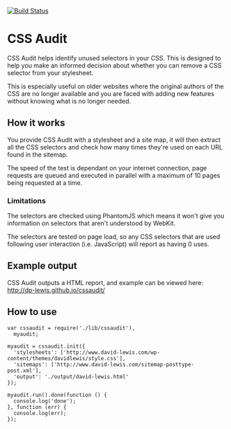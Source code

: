 [![Build Status](https://travis-ci.org/dp-lewis/cssaudit.svg?branch=master)](https://travis-ci.org/dp-lewis/cssaudit)

# CSS Audit
CSS Audit helps identify unused selectors in your CSS. This is designed to help you make an informed decision about whether you can remove a CSS selector from your stylesheet.

This is especially useful on older websites where the original authors of the CSS are no longer available and you are faced with adding new features without knowing what is no longer needed.

## How it works

You provide CSS Audit with a stylesheet and a site map, it will then extract all the CSS selectors and check how many times they're used on each URL found in the sitemap.

The speed of the test is dependant on your internet connection, page requests are queued and executed in parallel with a maximum of 10 pages being requested at a time.

### Limitations
The selectors are checked using PhantomJS which means it won't give you information on selectors that aren't understood by WebKit. 

The selectors are tested on page load, so any CSS selectors that are used following user interaction (i.e. JavaScript) will report as having 0 uses.

## Example output

CSS Audit outputs a HTML report, and example can be viewed here: http://dp-lewis.github.io/cssaudit/

## How to use
```
var cssaudit = require('./lib/cssaudit'),
  myaudit;

myaudit = cssaudit.init({
  'stylesheets': ['http://www.david-lewis.com/wp-content/themes/davidlewis/style.css'],
  'sitemaps': ['http://www.david-lewis.com/sitemap-posttype-post.xml'],
  'output': './output/david-lewis.html'
});

myaudit.run().done(function () {
  console.log('done');
}, function (err) {
  console.log(err);
});
```
